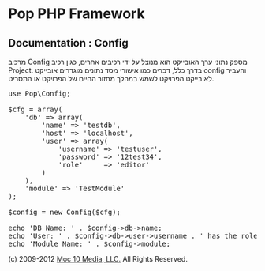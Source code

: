 Pop PHP Framework
=================

Documentation : Config
----------------------

מרכיב Config מספק נתוני ערך האובייקט הוא מנוצל על ידי רכיבים אחרים, כגון רכיב Project. בדרך כלל, דברים כמו אישורי מסד נתונים מוגדרים אובייקט config והעביר לאובייקט הפרויקט לשמש במהלך מחזור החיים של הפרויקט או התסריט.


<pre>
use Pop\Config;

$cfg = array(
    'db' => array(
        'name' => 'testdb',
        'host' => 'localhost',
        'user' => array(
            'username' => 'testuser',
            'password' => '12test34',
            'role'     => 'editor'
        )
    ),
    'module' => 'TestModule'
);

$config = new Config($cfg);

echo 'DB Name: ' . $config->db->name;
echo 'User: ' . $config->db->user->username . ' has the role: ' . $config->db->user->role;
echo 'Module Name: ' . $config->module;
</pre>

(c) 2009-2012 [Moc 10 Media, LLC.](http://www.moc10media.com) All Rights Reserved.
